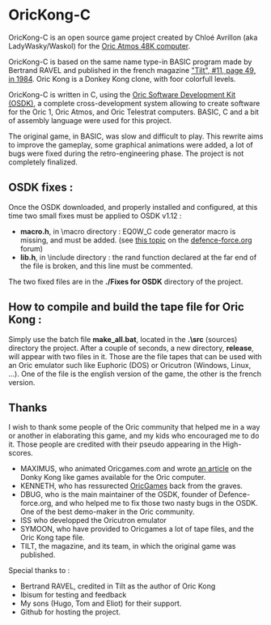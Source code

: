 # OricKong-C
OricKong-C is an open source game project created by Chloé Avrillon (aka LadyWasky/Waskol) for the [Oric Atmos 48K computer](https://en.wikipedia.org/wiki/Oric#Oric_Atmos).

OricKong-C is based on the same name type-in BASIC program made by Bertrand RAVEL and published in the french magazine ["Tilt", #11, page 49, in 1984](http://www.abandonware-magazines.org/affiche_mag.php?mag=28&num=330&album=ou). Oric Kong is a Donkey Kong clone, with foor colorfull levels.

OricKong-C is written in C, using the [Oric Software Development Kit (OSDK)](http://osdk.defence-force.org/), a complete cross-development system allowing to create software for the Oric 1, Oric Atmos, and Oric Telestrat computers.
BASIC, C and a bit of assembly language were used for this project.

The original game, in BASIC, was slow and difficult to play.
This rewrite aims to improve the gameplay, some graphical animations were added, a lot of bugs were fixed during the retro-engineering phase.
The project is not completely finalized.


## OSDK fixes :
Once the OSDK downloaded, and properly installed and configured, at this time two small fixes must be applied to OSDK v1.12 :
* **macro.h**, in <Your OSDK Path>\macro directory : EQ0W_C code generator macro is missing, and must be added. (see [this topic](http://forum.defence-force.org/viewtopic.php?f=24&t=1869&p=18000#p18000) on the [defence-force.org](http://www.defence-force.org/) forum)
* **lib.h**, in <Your OSDK Path>\include directory : the rand function declared at the far end of the file is broken, and this line must be commented.

The two fixed files are in the **./Fixes for OSDK** directory of the project.

## How to compile and build the tape file for Oric Kong :
Simply use the batch file **make_all.bat**, located in the **.\src** (sources) directory the project.
After a couple of seconds, a new directory, **release**, will appear with two files in it. Those are the file tapes that can be used with an Oric emulator such like Euphoric (DOS) or Oricutron (Windows, Linux, ...).
One of the file is the english version of the game, the other is the french version.

## Thanks
I wish to thank some people of the Oric community that helped me in a way or another in elaborating this game, and my kids who encouraged me to do it.
Those people are credited with their pseudo appearing in the High-scores.

* MAXIMUS, who animated Oricgames.com and wrote [an article](http://callmekenneth.pagesperso-orange.fr/edito,en,112,92.html) on the Donky Kong like games available for the Oric computer.
* KENNETH, who has ressurected [OricGames](http://callmekenneth.pagesperso-orange.fr/) back from the graves. 
* DBUG, who is the main maintainer of the OSDK, founder of Defence-force.org, and who helped me to fix those two nasty bugs in the OSDK. One of the best demo-maker in the Oric community.
* ISS who developped the Oricutron emulator
* SYMOON, who have provided to Oricgames a lot of tape files, and the Oric Kong tape file. 
* TILT, the magazine, and its team, in which the original game was published.

Special thanks to :
* Bertrand RAVEL, credited in Tilt as the author of Oric Kong
* Ibisum for testing and feedback
* My sons (Hugo, Tom and Eliot) for their support.
* Github for hosting the project.
